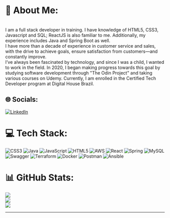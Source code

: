 # 💫 About Me:
<br>I am a full stack developer in training. I have knowledge of HTML5, CSS3, Javascript and SQL; ReactJS is also familiar to me. Additionally, my experience includes Java and Spring Boot as well.<br>I have more than a decade of experience in customer service and sales, with the drive to achieve goals, ensure satisfaction from customers—and constantly improve. <br>I’ve always been fascinated by technology, and since I was a child, I wanted to work in the field. In 2020, I began making progress towards this goal by studying software development through "The Odin Project" and taking various courses on Udemy. Currently, I am enrolled in the Certified Tech Developer program at Digital House Brazil.


## 🌐 Socials:
[![LinkedIn](https://img.shields.io/badge/LinkedIn-%230077B5.svg?logo=linkedin&logoColor=white)](https://linkedin.com/in/https://www.linkedin.com/in/tbbm) 

# 💻 Tech Stack:
![CSS3](https://img.shields.io/badge/css3-%231572B6.svg?style=for-the-badge&logo=css3&logoColor=white) ![Java](https://img.shields.io/badge/java-%23ED8B00.svg?style=for-the-badge&logo=java&logoColor=white) ![JavaScript](https://img.shields.io/badge/javascript-%23323330.svg?style=for-the-badge&logo=javascript&logoColor=%23F7DF1E) ![HTML5](https://img.shields.io/badge/html5-%23E34F26.svg?style=for-the-badge&logo=html5&logoColor=white) ![AWS](https://img.shields.io/badge/AWS-%23FF9900.svg?style=for-the-badge&logo=amazon-aws&logoColor=white) ![React](https://img.shields.io/badge/react-%2320232a.svg?style=for-the-badge&logo=react&logoColor=%2361DAFB) ![Spring](https://img.shields.io/badge/spring-%236DB33F.svg?style=for-the-badge&logo=spring&logoColor=white) ![MySQL](https://img.shields.io/badge/mysql-%2300f.svg?style=for-the-badge&logo=mysql&logoColor=white) ![Swagger](https://img.shields.io/badge/-Swagger-%23Clojure?style=for-the-badge&logo=swagger&logoColor=white) ![Terraform](https://img.shields.io/badge/terraform-%235835CC.svg?style=for-the-badge&logo=terraform&logoColor=white) ![Docker](https://img.shields.io/badge/docker-%230db7ed.svg?style=for-the-badge&logo=docker&logoColor=white) ![Postman](https://img.shields.io/badge/Postman-FF6C37?style=for-the-badge&logo=postman&logoColor=white) ![Ansible](https://img.shields.io/badge/ansible-%231A1918.svg?style=for-the-badge&logo=ansible&logoColor=white)
# 📊 GitHub Stats:
![](https://github-readme-stats.vercel.app/api?username=ThomBertelli&theme=dark&hide_border=false&include_all_commits=false&count_private=false)<br/>
![](https://github-readme-streak-stats.herokuapp.com/?user=ThomBertelli&theme=dark&hide_border=false)<br/>
![](https://github-readme-stats.vercel.app/api/top-langs/?username=ThomBertelli&theme=dark&hide_border=false&include_all_commits=false&count_private=false&layout=compact)

---


<!-- Proudly created with GPRM ( https://gprm.itsvg.in ) -->

<!---
ThomBertelli/ThomBertelli is a ✨ special ✨ repository because its `README.md` (this file) appears on your GitHub profile.
You can click the Preview link to take a look at your changes.
--->
